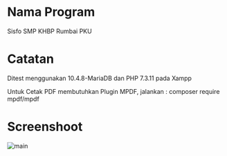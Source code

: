 # Nama Program
Sisfo SMP KHBP Rumbai PKU

# Catatan
Ditest menggunakan 10.4.8-MariaDB dan PHP 7.3.11 pada Xampp

Untuk Cetak PDF membutuhkan Plugin MPDF, jalankan : composer require mpdf/mpdf

# Screenshoot
![main](database/2020-08-19-Katasandi.gif)